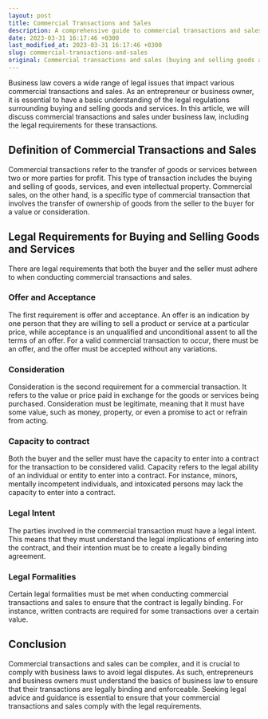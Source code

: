 ```yaml
---
layout: post
title: Commercial Transactions and Sales
description: A comprehensive guide to commercial transactions and sales under business law. Learn about the legal requirements for buying and selling goods and services.
date: 2023-03-31 16:17:46 +0300
last_modified_at: 2023-03-31 16:17:46 +0300
slug: commercial-transactions-and-sales
original: Commercial transactions and sales (buying and selling goods and services)
---
```

Business law covers a wide range of legal issues that impact various commercial transactions and sales. As an entrepreneur or business owner, it is essential to have a basic understanding of the legal regulations surrounding buying and selling goods and services. In this article, we will discuss commercial transactions and sales under business law, including the legal requirements for these transactions.

## Definition of Commercial Transactions and Sales

Commercial transactions refer to the transfer of goods or services between two or more parties for profit. This type of transaction includes the buying and selling of goods, services, and even intellectual property. Commercial sales, on the other hand, is a specific type of commercial transaction that involves the transfer of ownership of goods from the seller to the buyer for a value or consideration.

## Legal Requirements for Buying and Selling Goods and Services

There are legal requirements that both the buyer and the seller must adhere to when conducting commercial transactions and sales.

### Offer and Acceptance

The first requirement is offer and acceptance. An offer is an indication by one person that they are willing to sell a product or service at a particular price, while acceptance is an unqualified and unconditional assent to all the terms of an offer. For a valid commercial transaction to occur, there must be an offer, and the offer must be accepted without any variations.

### Consideration

Consideration is the second requirement for a commercial transaction. It refers to the value or price paid in exchange for the goods or services being purchased. Consideration must be legitimate, meaning that it must have some value, such as money, property, or even a promise to act or refrain from acting.

### Capacity to contract

Both the buyer and the seller must have the capacity to enter into a contract for the transaction to be considered valid. Capacity refers to the legal ability of an individual or entity to enter into a contract. For instance, minors, mentally incompetent individuals, and intoxicated persons may lack the capacity to enter into a contract.

### Legal Intent

The parties involved in the commercial transaction must have a legal intent. This means that they must understand the legal implications of entering into the contract, and their intention must be to create a legally binding agreement.

### Legal Formalities

Certain legal formalities must be met when conducting commercial transactions and sales to ensure that the contract is legally binding. For instance, written contracts are required for some transactions over a certain value.

## Conclusion

Commercial transactions and sales can be complex, and it is crucial to comply with business laws to avoid legal disputes. As such, entrepreneurs and business owners must understand the basics of business law to ensure that their transactions are legally binding and enforceable. Seeking legal advice and guidance is essential to ensure that your commercial transactions and sales comply with the legal requirements.